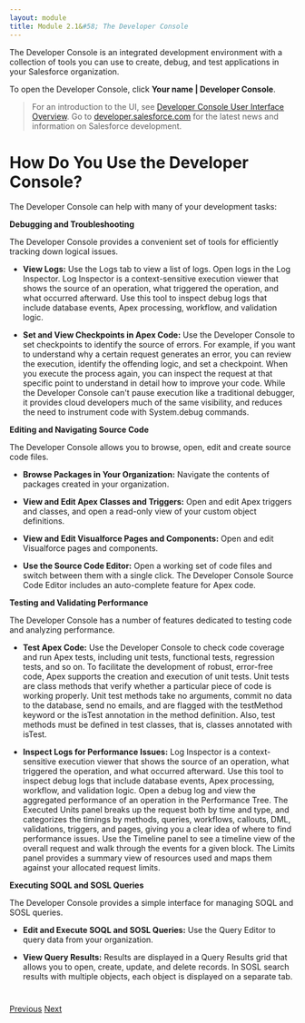 ```yaml
---
layout: module
title: Module 2.1&#58; The Developer Console
---
```


The Developer Console is an integrated development environment with a collection of tools you can use to create, debug, and test applications in your Salesforce organization.

To open the Developer Console, click **Your name | Developer Console**. 

> For an introduction to the UI, see [Developer Console User Interface Overview](http://help.salesforce.com/apex/HTViewHelpDoc?id=code_dev_console_navigating.htm&language=en_US). Go to [developer.salesforce.com](https://developer.salesforce.com/) for the latest news and information on Salesforce development.

# How Do You Use the Developer Console?
The Developer Console can help with many of your development tasks:

**Debugging and Troubleshooting**

The Developer Console provides a convenient set of tools for efficiently tracking down logical issues.

* **View Logs:** 
Use the Logs tab to view a list of logs. Open logs in the Log Inspector. Log Inspector is a context-sensitive execution viewer that shows the source of an operation, what triggered the operation, and what occurred afterward. Use this tool to inspect debug logs that include database events, Apex processing, workflow, and validation logic.

* **Set and View Checkpoints in Apex Code:** 
Use the Developer Console to set checkpoints to identify the source of errors. For example, if you want to understand why a certain request generates an error, you can review the execution, identify the offending logic, and set a checkpoint. When you execute the process again, you can inspect the request at that specific point to understand in detail how to improve your code. While the Developer Console can't pause execution like a traditional debugger, it provides cloud developers much of the same visibility, and reduces the need to instrument code with System.debug commands.

**Editing and Navigating Source Code**

The Developer Console allows you to browse, open, edit and create source code files.

* **Browse Packages in Your Organization:** 
Navigate the contents of packages created in your organization.

* **View and Edit Apex Classes and Triggers:** 
Open and edit Apex triggers and classes, and open a read-only view of your custom object definitions.

* **View and Edit Visualforce Pages and Components:** 
Open and edit Visualforce pages and components.

* **Use the Source Code Editor:** 
Open a working set of code files and switch between them with a single click. The Developer Console Source Code Editor includes an auto-complete feature for Apex code.


**Testing and Validating Performance**

The Developer Console has a number of features dedicated to testing code and analyzing performance.

* **Test Apex Code:** 
Use the Developer Console to check code coverage and run Apex tests, including unit tests, functional tests, regression tests, and so on. To facilitate the development of robust, error-free code, Apex supports the creation and execution of unit tests. Unit tests are class methods that verify whether a particular piece of code is working properly. Unit test methods take no arguments, commit no data to the database, send no emails, and are flagged with the testMethod keyword or the isTest annotation in the method definition. Also, test methods must be defined in test classes, that is, classes annotated with isTest.

* **Inspect Logs for Performance Issues:** 
Log Inspector is a context-sensitive execution viewer that shows the source of an operation, what triggered the operation, and what occurred afterward. Use this tool to inspect debug logs that include database events, Apex processing, workflow, and validation logic. Open a debug log and view the aggregated performance of an operation in the Performance Tree. The Executed Units panel breaks up the request both by time and type, and categorizes the timings by methods, queries, workflows, callouts, DML, validations, triggers, and pages, giving you a clear idea of where to find performance issues. Use the Timeline panel to see a timeline view of the overall request and walk through the events for a given block. The Limits panel provides a summary view of resources used and maps them against your allocated request limits.

**Executing SOQL and SOSL Queries**

The Developer Console provides a simple interface for managing SOQL and SOSL queries.

* **Edit and Execute SOQL and SOSL Queries:** 
Use the Query Editor to query data from your organization.

* **View Query Results:** 
Results are displayed in a Query Results grid that allows you to open, create, update, and delete records. In SOSL search results with multiple objects, each object is displayed on a separate tab.


<div class="row" style="margin-top:40px;">
<div class="col-sm-12">
<a href="2-where-do-i-write-code.html" class="btn btn-default"><i class="glyphicon glyphicon-chevron-left"></i> Previous</a>
<a href="2.2-development-mode.html" class="btn btn-default pull-right">Next <i class="glyphicon glyphicon-chevron-right"></i></a>
</div>
</div>
